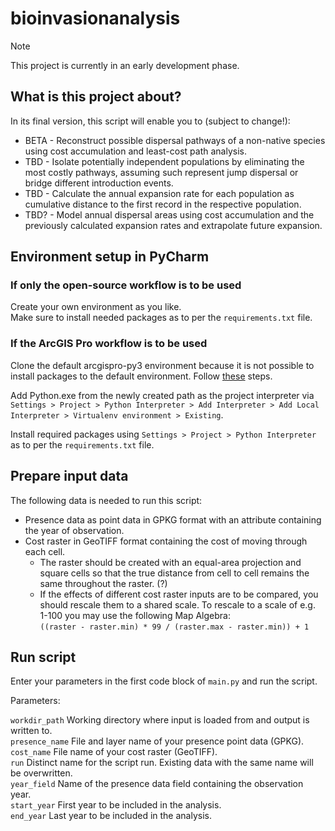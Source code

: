 # bioinvasionanalysis

> [!NOTE]  
> This project is currently in an early development phase.

## What is this project about?

In its final version, this script will enable you to (subject to change!):
- BETA - Reconstruct possible dispersal pathways of a non-native species using cost accumulation and least-cost path analysis.
- TBD - Isolate potentially independent populations by eliminating the most costly pathways, assuming such represent jump dispersal or bridge different introduction events.
- TBD - Calculate the annual expansion rate for each population as cumulative distance to the first record in the respective population.
- TBD? - Model annual dispersal areas using cost accumulation and the previously calculated expansion rates and extrapolate future expansion.

## Environment setup in PyCharm

### If only the open-source workflow is to be used

Create your own environment as you like.  
Make sure to install needed packages as to per the ```requirements.txt``` file.

### If the ArcGIS Pro workflow is to be used

Clone the default arcgispro-py3 environment because it is not possible to install packages to the default 
environment. Follow [these](https://pro.arcgis.com/en/pro-app/3.0/arcpy/get-started/clone-an-environment.htm) steps.

Add Python.exe from the newly created path as the project interpreter via 
```Settings > Project > Python Interpreter > Add Interpreter > Add Local Interpreter > Virtualenv environment > Existing```.

Install required packages using ```Settings > Project > Python Interpreter``` as to per the ```requirements.txt``` file.

## Prepare input data

The following data is needed to run this script:

- Presence data as point data in GPKG format with an attribute containing the year of observation.
- Cost raster in GeoTIFF format containing the cost of moving through each cell.
  - The raster should be created with an equal-area projection and square cells so that the true distance from cell to cell remains the
    same throughout the raster. (?)
  - If the effects of different cost raster inputs are to be compared, you should rescale them to a shared scale. 
    To rescale to a scale of e.g. 1-100 you may use the following Map Algebra:  
    ``` ((raster - raster.min) * 99 / (raster.max - raster.min)) + 1 ```

## Run script

Enter your parameters in the first code block of ```main.py``` and run the script.

Parameters:

```workdir_path``` Working directory where input is loaded from and output is written to.  
```presence_name``` File and layer name of your presence point data (GPKG).  
```cost_name``` File name of your cost raster (GeoTIFF).  
```run``` Distinct name for the script run. Existing data with the same name will be overwritten.  
```year_field``` Name of the presence data field containing the observation year.  
```start_year``` First year to be included in the analysis.  
```end_year``` Last year to be included in the analysis.  
